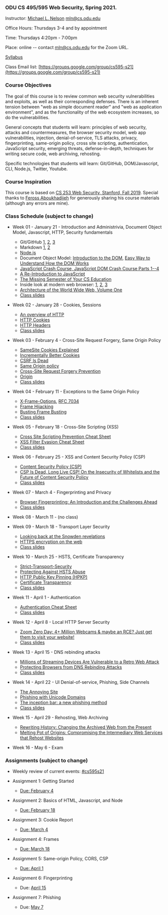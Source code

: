### ODU CS 495/595 Web Security, Spring 2021.
Instructor: [Michael L. Nelson](http://www.cs.odu.edu/~mln/) <mln@cs.odu.edu>

Office Hours: Thursdays 3-4 and by appointment

Time: Thursdays 4:20pm - 7:00pm

Place: online -- contact mln@cs.odu.edu for the Zoom URL.

[Syllabus](https://raw.githubusercontent.com/phonedude/cs595-s21/master/syllabus.txt)

Class Email list: [https://groups.google.com/group/cs595-s21](https://groups.google.com/group/cs595-s21)

### Course Objectives

The goal of this course is to review common web security vulnerabilities
and exploits, as well as their corresponding defenses.  There is
an inherent tension between "web as simple document reader" and
"web as application environment", and as the functionality of the
web ecosystem increases, so do the vulnerabilities.

General concepts that students will learn: principles of web security,
attacks and countermeasures, the browser security model, web app
vulnerabilities, injection, denial-of-service, TLS attacks, privacy,
fingerprinting, same-origin policy, cross site scripting, authentication,
JavaScript security, emerging threats, defense-in-depth, techniques
for writing secure code, web archiving, rehosting.

Specific technologies that students will learn: Git/GitHub,
DOM/Javascript, CLI, Node.js, Twitter, Youtube.

### Course Inspiration

This course is based on [CS 253 Web Security, Stanford, Fall
2019](https://web.stanford.edu/class/cs253/).  Special thanks to
[Feross Aboukhadijeh](https://feross.org/) for generously sharing
his course materials (although any errors are mine).

### Class Schedule (subject to change)

* Week 01 - January 21 - Introduction and Administrivia, Document Object Model, Javascript, HTTP, Security fundamentals
   * Git/GitHub [1](https://guides.github.com/introduction/git-handbook/), [2](https://www.youtube.com/watch?v=0fKg7e37bQE#t=4m20s), [3](https://www.cs.odu.edu/~tkennedy/cs411/s20/Public/gitIntro/index.html)
   * Markdown [1](https://guides.github.com/features/mastering-markdown/), [2](https://guides.github.com/pdfs/markdown-cheatsheet-online.pdf)
   * [Node.js](https://nodejs.org/)
   * Document Object Model: [Introduction to the DOM](https://developer.mozilla.org/en-US/docs/Web/API/Document_Object_Model/Introduction), [Easy Way to Understand How the DOM Works](https://www.youtube.com/watch?v=2Tld4yyN_tw)
   * [JavaScript Crash Course, JavaScript DOM Crash Course Parts 1--4](https://www.youtube.com/playlist?list=PLillGF-RfqbbnEGy3ROiLWk7JMCuSyQtX)
   * [A Re-Introduction to JavaScript](https://developer.mozilla.org/en-US/docs/Web/JavaScript/A_re-introduction_to_JavaScript)
   * [The Missing Semester of Your CS Education](https://missing.csail.mit.edu/)
   * Inside look at modern web browser: [1](https://developers.google.com/web/updates/2018/09/inside-browser-part1), [2](https://developers.google.com/web/updates/2018/09/inside-browser-part2), [3](https://developers.google.com/web/updates/2018/09/inside-browser-part3)
   * [Architecture of the World Wide Web, Volume One](https://www.w3.org/TR/webarch/)
   * [Class slides](https://docs.google.com/presentation/d/1EZomYYzDeLNzCOlTsFUWgVHUhuiCGgXPY8G3r-i_Yic/edit#slide=id.gae7496bce2_2_75)

* Week 02 - January 28 - Cookies, Sessions
   * [An overview of HTTP](https://developer.mozilla.org/en-US/docs/Web/HTTP/Overview)
   * [HTTP Cookies](https://developer.mozilla.org/en-US/docs/Web/HTTP/Cookies)
   * [HTTP Headers](https://developer.mozilla.org/en-US/docs/Web/HTTP/Headers)
   * [Class slides](https://docs.google.com/presentation/d/1SB1s-CifbG8KxKzgyDSRmxElC0BsjWbAZdpUqI4vrKY/edit)

* Week 03 - February 4 - Cross-Site Request Forgery, Same Origin Policy
   * [SameSite Cookies Explained](https://web.dev/samesite-cookies-explained/)
   * [Incrementally Better Cookies](https://tools.ietf.org/html/draft-west-cookie-incrementalism-01#section-4.1)
   * [CSRF Is Dead](https://scotthelme.co.uk/csrf-is-dead/)
   * [Same Origin policy](https://developer.mozilla.org/en-US/docs/Web/Security/Same-origin_policy)
   * [Cross-Site Request Forgery Prevention](https://cheatsheetseries.owasp.org/cheatsheets/Cross-Site_Request_Forgery_Prevention_Cheat_Sheet.html)
   * [Origin](https://developer.mozilla.org/en-US/docs/Web/HTTP/Headers/Origin)
   * [Class slides](https://docs.google.com/presentation/d/1aUZDYCNzQGRPT7DKpbQ6u-9hS7csb6uXWqmBtwE9t40/edit)

* Week 04 - February 11 - Exceptions to the Same Origin Policy
   * [X-Frame-Options](https://developer.mozilla.org/en-US/docs/Web/HTTP/Headers/X-Frame-Options), [RFC 7034](https://tools.ietf.org/html/rfc7034)
   * [Frame Hijacking](https://seclab.stanford.edu/websec/frames/)
   * [Busting Frame Busting](https://seclab.stanford.edu/websec/framebusting/)
   * [Class slides](https://docs.google.com/presentation/d/1NFyC1huil5uOic4ITtEUlogUqAfP8PQIpNGChtUJE7Y/edit)

* Week 05 - February 18 - Cross-Site Scripting (XSS)
   * [Cross Site Scripting Prevention Cheat Sheet](https://cheatsheetseries.owasp.org/cheatsheets/Cross_Site_Scripting_Prevention_Cheat_Sheet.html)
   * [XSS Filter Evasion Cheat Sheet](https://owasp.org/www-community/xss-filter-evasion-cheatsheet)
   * [Class slides](https://docs.google.com/presentation/d/12Z1WZZMLmlaJ4Uypq-Ck7POyq6EE2-VZAgvoWOmM6oI/edit)

* Week 06 - February 25 - XSS and Content Security Policy (CSP)
   * [Content Security Policy (CSP)](https://developer.mozilla.org/en-US/docs/Web/HTTP/CSP) 
   * [CSP Is Dead, Long Live CSP! On the Insecurity of Whitelists and the Future of Content Security Policy](https://research.google/pubs/pub45542/)
   * [Class slides](https://docs.google.com/presentation/d/1amxk2d59TCL0ya3ZffxS9qe3J8pn_TOStDL70kbyoas/edit)

* Week 07 - March 4 - Fingerprinting and Privacy
   * [Browser Fingerprinting: An Introduction and the Challenges Ahead](https://blog.torproject.org/browser-fingerprinting-introduction-and-challenges-ahead)
   * [Class slides](https://web.stanford.edu/class/cs253/lectures/Lecture%2008.pdf)


* Week 08 - March 11 - (no class)


* Week 09 - March 18 - Transport Layer Security
    * [Looking back at the Snowden revelations](https://blog.cryptographyengineering.com/2019/09/24/looking-back-at-the-snowden-revelations/)
    * [HTTPS encryption on the web](https://transparencyreport.google.com/https/overview)
    * [Class slides](https://docs.google.com/presentation/d/1piE1r4YJuQTiy5_WCHQN5KaAqY29eXSsAJGr8jx-LxQ/edit#slide=id.gc8971b5675_0_189)


* Week 10 - March 25 - HSTS, Certificate Transparency
    * [Strict-Transport-Security](https://developer.mozilla.org/en-US/docs/Web/HTTP/Headers/Strict-Transport-Security)
    * [Protecting Against HSTS Abuse](https://webkit.org/blog/8146/protecting-against-hsts-abuse/)
    * [HTTP Public Key Pinning (HPKP)](https://developer.mozilla.org/en-US/docs/Web/HTTP/Public_Key_Pinning)
    * [Certificate Transparency](https://tools.ietf.org/html/rfc6962)
    * [Class slides](https://web.stanford.edu/class/cs253/lectures/Lecture%2012.pdf)


* Week 11 - April 1 - Authentication
    * [Authentication Cheat Sheet](https://cheatsheetseries.owasp.org/cheatsheets/Authentication_Cheat_Sheet.html)
    * [Class slides](https://docs.google.com/presentation/d/1oJ8hlNmYIuwxbGL1fcclhDF4eVNTi3c1zp_8t-kzG8Q/edit)


* Week 12 - April 8 - Local HTTP Server Security
    * [Zoom Zero Day: 4+ Million Webcams & maybe an RCE? Just get them to visit your website!](https://infosecwriteups.com/zoom-zero-day-4-million-webcams-maybe-an-rce-just-get-them-to-visit-your-website-ac75c83f4ef5)
    * [Class slides](https://docs.google.com/presentation/d/1YWHuGvgKFgSS19D6RZwADQ2iwhbEkgB3dDlv_epHiWc/edit)

* Week 13 - April 15 - DNS rebinding attacks
    * [Millions of Streaming Devices Are Vulnerable to a Retro Web Attack](https://www.wired.com/story/chromecast-roku-sonos-dns-rebinding-vulnerability/)
    * [Protecting Browsers from DNS Rebinding Attacks](https://crypto.stanford.edu/dns/dns-rebinding.pdf)
    * [Class slides](https://docs.google.com/presentation/d/1F-SdAPhDDvmLXhz2gm8R04vWvjH-HnumtMzyzl1M8jw/edit)


* Week 14 - April 22 - UI Denial-of-service, Phishing, Side Channels
    * [The Annoying Site](https://github.com/feross/theannoyingsite.com)
    * [Phishing with Unicode Domains](https://www.xudongz.com/blog/2017/idn-phishing/)
    * [The inception bar: a new phishing method](https://jameshfisher.com/2019/04/27/the-inception-bar-a-new-phishing-method/)
    * [Class slides](https://docs.google.com/presentation/d/15ZrO-MtkyTaF01hDkRcMzrkfYBZm4g1P_Q-RqRt7ic0/edit)


* Week 15 - April 29 - Rehosting, Web Archiving
    * [Rewriting History: Changing the Archived Web from the Present](https://rewritinghistory.cs.washington.edu/)
    * [Melting Pot of Origins: Compromising the Intermediary Web Services that Rehost Websites](https://www.ndss-symposium.org/ndss-paper/melting-pot-of-origins-compromising-the-intermediary-web-services-that-rehost-websites/)


* Week 16 - May 6 - Exam 

### Assignments (subject to change)

* Weekly review of current events: [#cs595s21](https://twitter.com/search?q=%23cs595s21&src=typed_query&f=live)

* Assignment 1: Getting Started
   * [Due: February 4](/assignments/assignment-1.md)

* Assignment 2: Basics of HTML, Javascript, and Node
   * [Due: February 18](/assignments/assignment-2.md)

* Assignment 3: Cookie Report
   * [Due: March 4](/assignments/assignment-3.md)

* Assignment 4: Frames
   * [Due: March 18](/assignments/assignment-4.md)

* Assignment 5: Same-origin Policy, CORS, CSP
   * [Due: April 1](/assignments/assignment-5.md)

* Assignment 6: Fingerprinting
   * Due: [April 15](/assignments/assignment-6.md)

* Assignment 7: Phishing
   * Due: [May 7](/assignments/assignment-7.md)
